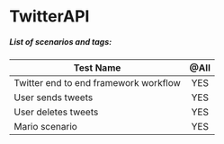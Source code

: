 TwitterAPI
=================

##### List of scenarios and tags:

**Test Name**|**@All**|
------------- |:-------------:|
Twitter end to end framework workflow |YES|
User sends tweets |YES|
User deletes tweets |YES|
Mario scenario |YES|